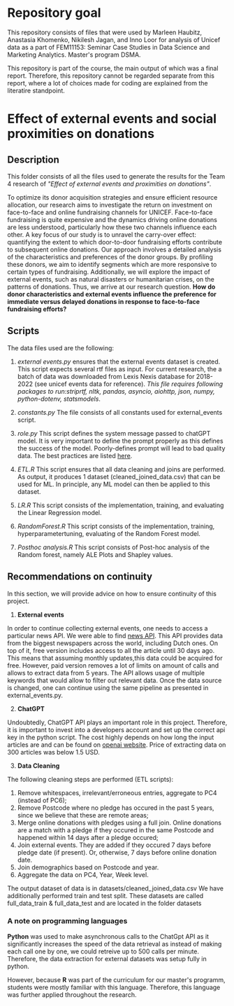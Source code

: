 # Repository goal
This repository consists of files that were used by Marleen Haubitz, Anastasia Khomenko, Nikilesh Jagan, and Inno Loor for analysis of Unicef data as a part of FEM11153: Seminar Case Studies in Data Science and Marketing Analytics. Master's program DSMA.

This repository is part of the course, the main output of which was a final report. Therefore, this repository cannot be regarded separate from this report, where a lot of choices made for coding are explained from the literatire standpoint.

# Effect of external events and social proximities on donations

## Description

This folder consists of all the files used to generate the results for the Team 4 research of _"Effect of external events and proximities on donations"_. 

To optimize its donor acquisition strategies and ensure efficient resource allocation, our research aims to investigate the return on investment on face-to-face and online fundraising channels for UNICEF. Face-to-face fundraising is quite expensive and the dynamics driving online donations are less understood, particularly how these two channels influence each other. A key focus of our study is to unravel the carry-over effect: quantifying the extent to which door-to-door fundraising efforts contribute to subsequent online donations. 
Our approach involves a detailed analysis of the characteristics and preferences of the donor groups. By profiling these donors, we aim to identify segments which are more responsive to certain types of fundraising. Additionally, we will explore the impact of external events, such as natural disasters or humanitarian crises, on the patterns of donations. Thus, we arrive at our research question.
**How do donor characteristics and external events influence the preference for immediate versus delayed donations in response to face-to-face fundraising efforts?**


## Scripts

The data files used are the following:

1. _external events.py_ ensures that the external events dataset is created. This script expects several rtf files as input. For current research, the a batch of data was downloaded from Lexis Nexis database for 2018-2022 (see unicef events data for reference). _This file requires following packages to run:striprtf, nltk, pandas, asyncio, aiohttp, json, numpy, python-dotenv, statsmodels_. 

2. _constants.py_ The file consists of all constants used for external_events script.

3. _role.py_ This script defines the system message passed to chatGPT model. It is very important to define the prompt properly as this defines the success of the model. Poorly-defines prompt will lead to bad quality data. The best practices are listed [here](https://platform.openai.com/docs/guides/prompt-engineering/strategy-write-clear-instructions).

4. _ETL.R_ This script ensures that all data cleaning and joins are performed. As output, it produces 1 dataset (cleaned_joined_data.csv) that can be used for ML. In principle, any ML model can then be applied to this dataset.

5. _LR.R_ This script consists of the implementation, training, and evaluating the Linear Regression model.

5. _RandomForest.R_ This script consists of the implementation, training, hyperparametertuning, evaluating of the Random Forest model.

5. _Posthoc analysis.R_ This script consists of Post-hoc analysis of the Random forest, namely ALE Plots and Shapley values.


## Recommendations on continuity

In this section, we will provide advice on how to ensure continuity of this project.

1. **External events**

In order to continue collecting external events, one needs to access a particular news API. We were able to find [news API](https://newsapi.org/). This API provides data from the biggest newspapers across the world, including Dutch ones. On top of it, free version includes access to all the article until 30 days ago. This means that assuming monthly updates,this data could be acquired for free. However, paid version removes a lot of limits on amount of calls and allows to extract data from 5 years. The API allows usage of multiple keywords that would allow to filter out relevant data. Once the data source is changed, one can continue using the same pipeline as presented in external_events.py.

2. **ChatGPT**

Undoubtedly, ChatGPT API plays an important role in this project. Therefore, it is important to invest into a developers account and set up the correct api key in the python script. The cost highly depends on how long the input articles are and can be found on [openai website](https://openai.com/pricing). Price of extracting data on 300 articles was below 1.5 USD.

3. **Data Cleaning**

The following cleaning steps are performed (ETL scripts):

1. Remove whitespaces, irrelevant/erroneous entries, aggregate to PC4 (instead of PC6);
2. Remove Postcode where no pledge has occured in the past 5 years, since we believe that these are remote areas;
3. Merge online donations with pledges using a full join. Online donations are a match with a pledge if they occured in the same Postcode and happened within 14 days after a pledge occured;
4. Join external events. They are added if they occured 7 days before pledge date (if present). Or, otherwise, 7 days before online donation date.
5. Join demographics based on Postcode and year.
6. Aggregate the data on PC4, Year, Week level. 

The output dataset of data is in datasets/cleaned_joined_data.csv
We have additionally performed train and test split. These datasets are called full_data_train & full_data_test and are located in the folder datasets


### A note on programming languages

**Python** was used to make asynchronous calls to the ChatGpt API as it significantly increases the speed of the data retrieval as instead of making each call one by one, we could retreive up to 500 calls per minute. Therefore, the data extraction for external datasets was setup fully in python. 

However, because **R** was part of the curriculum for our master's programm, students were mostly familiar with this language. Therefore, this language was further applied throughout the research.
